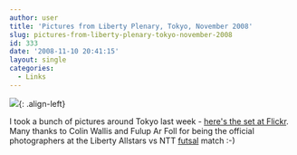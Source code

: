 ```yaml
---
author: user
title: 'Pictures from Liberty Plenary, Tokyo, November 2008'
slug: pictures-from-liberty-plenary-tokyo-november-2008
id: 333
date: '2008-11-10 20:41:15'
layout: single
categories:
  - Links
---
```


[![](http://farm4.static.flickr.com/3065/3021378978_d6ab343264_m.jpg)](http://www.flickr.com/photos/superpat/3021378978/ "photo sharing"){: .align-left}

I took a bunch of pictures around Tokyo last week - [here's the set at Flickr](http://www.flickr.com/photos/superpat/sets/72157608688952630/). Many thanks to Colin Wallis and Fulup Ar Foll for being the official photographers at the Liberty Allstars vs NTT [futsal](http://en.wikipedia.org/wiki/Futsal) match :-)
